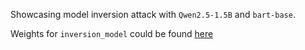 Showcasing model inversion attack with `Qwen2.5-1.5B` and `bart-base`. 

Weights for `inversion_model` could be found [here](https://drive.google.com/file/d/11ek-DpSB5HMGDtNVGh7KN1ysLg6jG3m7/view?usp=sharing)

